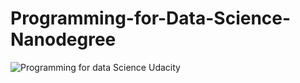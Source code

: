 # Programming-for-Data-Science-Nanodegree
![Programming for data Science Udacity](https://user-images.githubusercontent.com/56017399/91749753-a3aa7580-ebca-11ea-9211-03e248deb64d.jpg)

